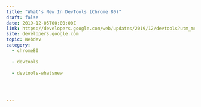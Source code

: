 ```yaml
---
title: "What's New In DevTools (Chrome 80)"
draft: false
date: 2019-12-05T00:00:00Z
link: https://developers.google.com/web/updates/2019/12/devtools?utm_medium=RSS&utm_source=hune
site: developers.google.com
topic: Webdev
category:
  - chrome80
  
  - devtools
  
  - devtools-whatsnew
  
   
  

---
```

